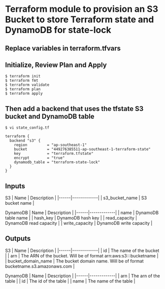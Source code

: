 # Terraform module to provision an S3 Bucket to store Terraform state and DynamoDB for state-lock

## Replace variables in terraform.tfvars

## Initialize, Review Plan and Apply
```
$ terraform init
$ terraform fmt
$ terraform validate
$ terraform plan
$ terraform apply
```

## Then add a backend that uses the tfstate S3 bucket and DynamoDB table
```
$ vi state_config.tf
```
```
terraform {
  backend "s3" {
    region         = "ap-southeast-1"
    bucket         = "449276385511-ap-southeast-1-terraform-state"
    key            = "terraform.tfstate"
    encrypt        = "true"
    dynamodb_table = "terraform-state-lock"
  }
}
```

## Inputs
S3
| Name | Description |
|------|-------------|
| s3_bucket_name | S3 bucket name |
 
DynamoDB
| Name | Description |
|------|-------------|
| name | DynamoDB table name |
| hash_key | DynamoDB hash key |
| read_capacity | DynamoDB read capacity |
| write_capacity | DynamoDB write capacity |

## Outputs
S3
| Name | Description |
|------|-------------|
| id | The name of the bucket |
| arn | The ARN of the bucket. Will be of format arn:aws:s3:::bucketname |
| bucket_domain_name | The bucket domain name. Will be of format bucketname.s3.amazonaws.com |

DynamoDB
| Name | Description |
|------|-------------|
| arn | The arn of the table |
| id | The id of the table |
| name | The name of the table |